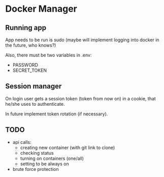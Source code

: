 # Docker Manager

## Running app

App needs to be run is sudo
(maybe will implement logging into docker in the future, who knows?)

Also, there must be two variables in .env:
- PASSWORD
- SECRET_TOKEN

## Session manager
On login user gets a session token (token from now on) in a cookie, 
that he/she uses to authenticate. 

In future implement token rotation (if necessary).

## TODO
- api calls:
  - creating new container (with git link to clone)
  - checking status
  - turning on containers (one/all)
  - setting to be always on
- brute force protection